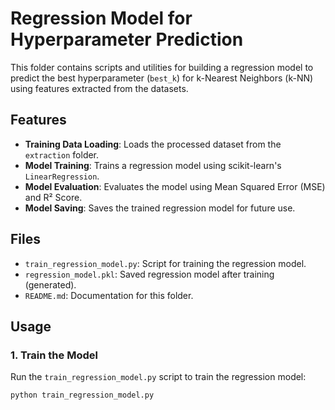 # **Regression Model for Hyperparameter Prediction**

This folder contains scripts and utilities for building a regression model to predict the best hyperparameter (`best_k`) for k-Nearest Neighbors (k-NN) using features extracted from the datasets.

## **Features**
- **Training Data Loading**: Loads the processed dataset from the `extraction` folder.
- **Model Training**: Trains a regression model using scikit-learn's `LinearRegression`.
- **Model Evaluation**: Evaluates the model using Mean Squared Error (MSE) and R² Score.
- **Model Saving**: Saves the trained regression model for future use.

## **Files**
- `train_regression_model.py`: Script for training the regression model.
- `regression_model.pkl`: Saved regression model after training (generated).
- `README.md`: Documentation for this folder.

## **Usage**

### **1. Train the Model**
Run the `train_regression_model.py` script to train the regression model:

```bash
python train_regression_model.py